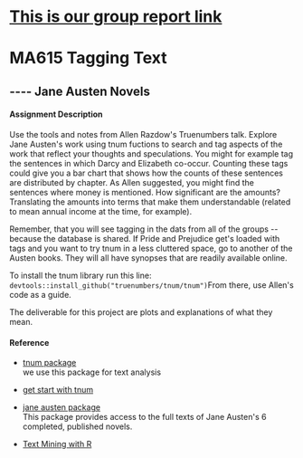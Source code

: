 # [This is our group report link](https://ron-li.github.io/MA615text_mining/Tagging-Project.html)

# MA615 Tagging Text
## ---- Jane Austen Novels 

#### Assignment Description
Use the tools and notes from Allen Razdow's Truenumbers talk.  Explore Jane Austen's work using tnum fuctions to search and tag aspects of the work that reflect your thoughts and speculations.  You might for example tag the sentences in which Darcy and Elizabeth co-occur.  Counting these tags could give you a bar chart that shows how the counts of these sentences are distributed by chapter.  As Allen suggested, you might find the sentences where money is mentioned.  How significant are the amounts?  Translating the amounts into terms that make them understandable (related to mean annual income at the time, for example). 

Remember, that you will see tagging in the dats from all of the groups -- because the database is shared.  If Pride and Prejudice get's loaded with tags and you want to try tnum in a less cluttered space, go to another of the Austen books.  They will all have synopses that are readily available online.

To install the tnum library run this line: `devtools::install_github("truenumbers/tnum/tnum")`From there, use Allen's code as a guide.

The deliverable for this project are plots and explanations of what they mean.  


#### Reference

- [tnum package](https://github.com/Truenumbers/tnum)  
we use this package for text analysis

- [get start with tnum](https://github.com/Truenumbers/tnum/tree/master/tnum/inst/Rmd)

- [jane austen package](https://github.com/juliasilge/janeaustenr)  
This package provides access to the full texts of Jane Austen's 6 completed, published novels. 

- [Text Mining with R](https://www.tidytextmining.com/)
